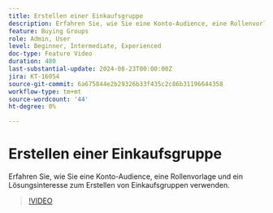 ```yaml
---
title: Erstellen einer Einkaufsgruppe
description: Erfahren Sie, wie Sie eine Konto-Audience, eine Rollenvorlage und ein Lösungsinteresse zum Erstellen von Einkaufsgruppen verwenden.
feature: Buying Groups
role: Admin, User
level: Beginner, Intermediate, Experienced
doc-type: Feature Video
duration: 480
last-substantial-update: 2024-08-23T00:00:00Z
jira: KT-16054
source-git-commit: 6a675844e2b29326b33f435c2c86b31196644358
workflow-type: tm+mt
source-wordcount: '44'
ht-degree: 0%

---
```



# Erstellen einer Einkaufsgruppe

Erfahren Sie, wie Sie eine Konto-Audience, eine Rollenvorlage und ein Lösungsinteresse zum Erstellen von Einkaufsgruppen verwenden.

>[!VIDEO](https://video.tv.adobe.com/v/3433081/?learn=on)
